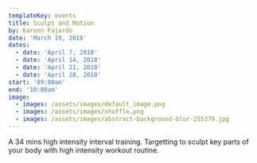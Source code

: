 ```yaml
---
templateKey: events
title: Sculpt and Motion
by: Karenn Fajardo
date: 'March 19, 2018'
dates:
  - date: 'April 7, 2018'
  - date: 'April 14, 2018'
  - date: 'April 21, 2018'
  - date: 'April 28, 2018'
start: '09:00am'
end: '10:00am'
image:
  - images: /assets/images/default_image.png
  - images: /assets/images/shuffle.png
  - images: /assets/images/abstract-background-blur-255379.jpg
---
```

A 34 mins high intensity interval training. Targetting to sculpt key parts of your body with high intensity workout routine.
